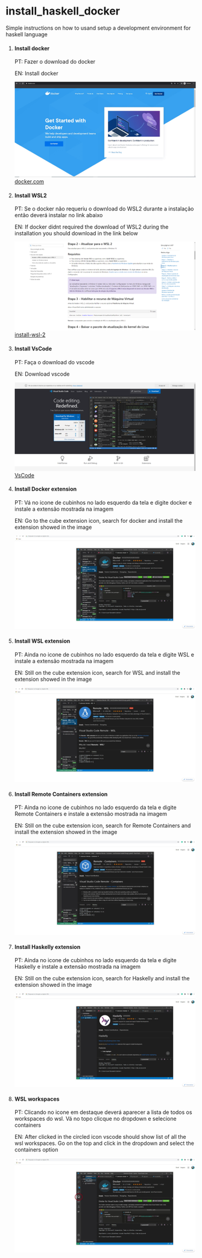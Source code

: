 # install_haskell_docker
Simple instructions on how to usand setup a development environment for haskell language

<ol>
    <li>
        <h4>Install docker</h4>
        <p>PT: Fazer o download do docker</p>
        <p>EN: Install docker</p>
        <img src="https://github.com/KevinDaSilvaS/install_haskell_docker/blob/master/images/docker.jpg" alt="">
        <a href="https://www.docker.com/">docker.com </a>
    </li>
    
 <li>
        <h4>Install WSL2</h4>
        <p>PT: Se o docker não requeriu o download do WSL2 durante a instalação então deverá instalar no link abaixo</p>
        <p>EN: If docker didnt required the download of WSL2 during the installation you should download in the link below</p>
        <img src="https://github.com/KevinDaSilvaS/install_haskell_docker/blob/master/images/wsl2.png" alt="">
        <a href="https://docs.microsoft.com/pt-br/windows/wsl/install-win10#step-2---update-to-wsl-2">install-wsl-2 </a>
    </li>
    
   <li>
        <h4>Install VsCode</h4>
        <p>PT: Faça o download do vscode</p>
        <p>EN: Download vscode</p>
        <img src="https://github.com/KevinDaSilvaS/install_haskell_docker/blob/master/images/vscode.png" alt="">
        <a href="https://code.visualstudio.com/">VsCode </a>
    </li>
    
   <li>
        <h4>Install Docker extension</h4>
        <p>PT: Vá no icone de cubinhos no lado esquerdo da tela e digite docker e instale a extensão mostrada na imagem</p>
        <p>EN: Go to the cube extension icon, search for docker and install the extension showed in the image</p>
        <img src="https://github.com/KevinDaSilvaS/install_haskell_docker/blob/master/images/docker_extension.jpg" alt="">
    </li>
    
   <li>
        <h4>Install WSL extension</h4>
        <p>PT: Ainda no icone de cubinhos no lado esquerdo da tela e digite WSL e instale a extensão mostrada na imagem</p>
        <p>EN: Still on the cube extension icon, search for WSL and install the extension showed in the image</p>
        <img src="https://github.com/KevinDaSilvaS/install_haskell_docker/blob/master/images/wsl_extension.jpg" alt="">
    </li>
    
   <li>
        <h4>Install Remote Containers extension</h4>
        <p>PT: Ainda no icone de cubinhos no lado esquerdo da tela e digite Remote Containers e instale a extensão mostrada na imagem</p>
        <p>EN: Still on the cube extension icon, search for Remote Containers and install the extension showed in the image</p>
        <img src="https://github.com/KevinDaSilvaS/install_haskell_docker/blob/master/images/containers_extension.jpg" alt="">
    </li>
    
   <li>
        <h4>Install Haskelly extension</h4>
        <p>PT: Ainda no icone de cubinhos no lado esquerdo da tela e digite Haskelly e instale a extensão mostrada na imagem</p>
        <p>EN: Still on the cube extension icon, search for Haskelly and install the extension showed in the image</p>
        <img src="https://github.com/KevinDaSilvaS/install_haskell_docker/blob/master/images/haskelly_extension.jpg" alt="">
    </li>
    
   <li>
        <h4>WSL workspaces</h4>
        <p>PT: Clicando no icone em destaque deverá aparecer a lista de todos os workspaces do wsl. Vá no topo clicque no dropdown e selecione containers</p>
        <p>EN: After clicked in the circled icon vscode should show list of all the wsl workspaces. Go on the top and click in the dropdown and select the containers option</p>
        <img src="https://github.com/KevinDaSilvaS/install_haskell_docker/blob/master/images/containers_list.jpg" alt="">
    </li>
